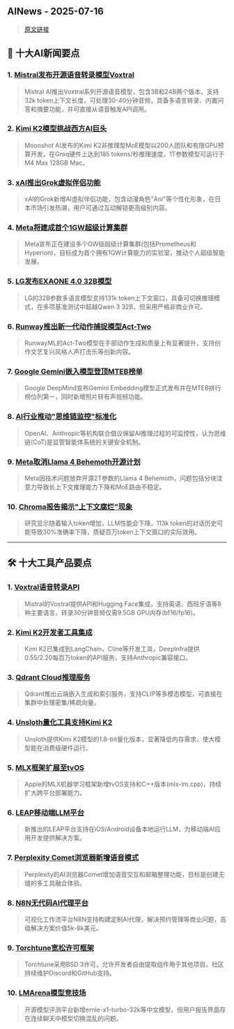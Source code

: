 ## AINews - 2025-07-16

> [原文链接](https://news.smol.ai/issues/25-07-15-thinky/)

## 📰 十大AI新闻要点

### 1. [Mistral发布开源语音转录模型Voxtral](https://x.com/GuillaumeLample/status/1945161150900924490)
> Mistral AI推出Voxtral系列开源语音模型，包含3B和24B两个版本，支持32k token上下文长度，可处理30-40分钟音频，具备多语言转录、内置问答和摘要功能，并可直接从语音触发API调用。

### 2. [Kimi K2模型挑战西方AI巨头](https://twitter.com/teortaxesTex/status/1944856509734961596)
> Moonshot AI发布的Kimi K2非推理型MoE模型以200人团队和有限GPU预算开发，在Groq硬件上达到185 tokens/秒推理速度，1T参数模型可运行于M4 Max 128GB Mac。

### 3. [xAI推出Grok虚拟伴侣功能](https://twitter.com/chaitualuru/status/1945053158071255257)
> xAI的Grok新增AI虚拟伴侣功能，包含动漫角色"Ani"等个性化形象，在日本市场引发热潮，用户可通过互动解锁更高级别内容。

### 4. [Meta将建成首个1GW超级计算集群](https://twitter.com/AIatMeta/status/1945182467088113920)
> Meta宣布正在建设多个GW级超级计算集群(包括Prometheus和Hyperion)，目标成为首个拥有1GW计算能力的实验室，推动个人超级智能发展。

### 5. [LG发布EXAONE 4.0 32B模型](https://huggingface.co/LGAI-EXAONE/EXAONE-4.0-32B)
> LG的32B参数多语言模型支持131k token上下文窗口，具备可切换推理模式，在多项基准测试中超越Qwen 3 32B，但采用严格非商业许可。

### 6. [Runway推出新一代动作捕捉模型Act-Two](https://twitter.com/c_valenzuelab/status/1945190630449172587)
> RunwayML的Act-Two模型在手部动作生成和质量上有显著提升，支持创作文艺复兴风格人声打击乐等创新内容。

### 7. [Google Gemini嵌入模型登顶MTEB榜单](https://twitter.com/demishassabis/status/1944870402251219338)
> Google DeepMind宣布Gemini Embedding模型正式发布并在MTEB排行榜位列第一，同时新增照片转有声视频功能。

### 8. [AI行业推动"思维链监控"标准化](https://twitter.com/OpenAI/status/1945156362859589955)
> OpenAI、Anthropic等机构联合倡议保留AI推理过程的可监控性，认为思维链(CoT)是监管智能体系统的关键安全机制。

### 9. [Meta取消Llama 4 Behemoth开源计划](https://analyticsindiamag.com/global-tech/meta-plans-to-abandon-llama-4-behemoth-but-why/)
> Meta因技术问题放弃开源2T参数的Llama 4 Behemoth，问题包括分块注意力导致长上下文推理能力下降和MoE路由不稳定。

### 10. [Chroma报告揭示"上下文腐烂"现象](https://twitter.com/swyx/status/1944848537092809177)
> 研究显示随着输入token增加，LLM性能会下降，113k token的对话历史可能导致30%准确率下降，质疑百万token上下文窗口的实际效用。

---

## 🛠️ 十大工具产品要点

### 1. [Voxtral语音转录API](https://huggingface.co/mistralai/Voxtral-Mini-3B-2507)
> Mistral的Voxtral提供API和Hugging Face集成，支持英语、西班牙语等8种主要语言，转录30分钟音频仅需9.5GB GPU内存(bf16/fp16)。

### 2. [Kimi K2开发者工具集成](https://huggingface.co/moonshotai/Kimi-K2-Instruct)
> Kimi K2已集成到LangChain、Cline等开发工具，DeepInfra提供$0.55/$2.20每百万token的API服务，支持Anthropic兼容接口。

### 3. [Qdrant Cloud推理服务](https://twitter.com/qdrant_engine/status/1945090285039464518)
> Qdrant推出云端嵌入生成和索引服务，支持CLIP等多模态模型，可直接在集群中处理密集/稀疏向量。

### 4. [Unsloth量化工具支持Kimi K2](https://docs.unsloth.ai/basics/datasets-guide#synthetic-data-generation)
> Unsloth提供Kimi K2模型的1.8-bit量化版本，显著降低内存需求，使大模型能在消费级硬件运行。

### 5. [MLX框架扩展至tvOS](https://twitter.com/awnihannun/status/1944893455202967921)
> Apple的MLX机器学习框架新增tvOS支持和C++版本(mlx-lm.cpp)，持续扩大跨平台部署能力。

### 6. [LEAP移动端LLM平台](https://twitter.com/maximelabonne/status/1945110321938514335)
> 新推出的LEAP平台支持在iOS/Android设备本地运行LLM，为移动端AI应用开发提供解决方案。

### 7. [Perplexity Comet浏览器新增语音模式](https://twitter.com/AravSrinivas/status/1944861476692615333)
> Perplexity的AI浏览器Comet增加语音交互和邮箱整理功能，目标是创建无缝的多工具融合体验。

### 8. [N8N无代码AI代理平台](https://n8n.io/)
> 可视化工作流平台N8N支持构建定制AI代理，解决预约管理等商业问题，高级解决方案价值5k-8k美元。

### 9. [Torchtune宽松许可框架](https://github.com/pytorch/torchtune/issues/2883)
> Torchtune采用BSD 3许可，允许开发者自由提取组件用于其他项目，社区持续维护Discord和GitHub支持。

### 10. [LMArena模型竞技场](https://lmarena.ai/leaderboard/text)
> 开源模型评测平台新增ernie-x1-turbo-32k等中文模型，但用户报告界面存在连续聊天中模型切换混乱的问题。